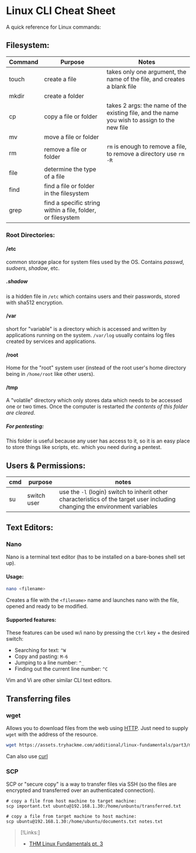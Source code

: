 
# Linux CLI Cheat Sheet
A quick reference for Linux commands:

## Filesystem:
| Command | Purpose |Notes|
|-|-|-|
|touch|create a file| takes only one argument, the name of the file, and creates a blank file|
|mkdir| create a folder|
|cp|copy a file or folder|takes 2 args: the name of the existing file, and the name you wish to assign to the new file|
|mv| move a file or folder|| takes 2 args like `cp`, can also be used to rename a file bc it ==modifies== the second file
|rm|remove a file or folder| `rm` is enough to remove a file, to remove a directory use `rm -R`
|file|determine the type of a file|
|find|find a file or folder in the filesystem|
|grep| find a specific string within a file, folder, or filesystem|

### Root Directories:
#### /etc
common storage place for system files used by the OS. Contains *passwd*, *sudoers*, *shadow*, etc.

##### .shadow
is a hidden file in `/etc` which contains users and their passwords, stored with sha512 encryption.

#### /var
short for "variable" is a directory which is accessed and written by applications running on the system. `/var/log` usually contains log files created by services and  applications. 

#### /root
Home for the "root" system user (instead of the root user's home directory being in `/home/root` like other users).

#### /tmp
A "volatile" directory which only stores data which needs to be accessed one or two times. Once the computer is restarted *the contents of this folder are cleared*.

##### For pentesting:
This folder is useful because any user has access to it, so it is an easy place to store things like scripts, etc. which you need during a pentest.

## Users & Permissions:
|cmd|purpose|notes|
|-|-|-|
|su|switch user| use the `-l` (login) switch to inherit other characteristics of the target user including changing the environment variables|

## Text Editors:
### Nano
Nano is a terminal text editor (has to be installed on a bare-bones shell set up).

#### Usage:
```bash
nano <filename>
```
Creates a file with the `<filename>` name and launches nano with the file, opened and ready to be modified.

#### Supported features:
These features can be used w/i nano by pressing the `Ctrl` key + the desired switch:
- Searching for text: `^W`
- Copy and pasting: `M-6`
- Jumping to a line number: `^_`
- Finding out the current line number: `^C`

Vim and Vi are other similar CLI text editors.

## Transferring files
### wget
Allows you to download files from the web using [HTTP](/networking/protocols/HTTP.md). Just need to supply `wget` with the address of the resource.
```bash
wget https://assets.tryhackme.com/additional/linux-fundamentals/part3/myfile.txt
```

Can also use [curl](curL.md)

### SCP
SCP or "secure copy" is a way to transfer files via SSH (so the files are encrypted and transferred over an authenticated connection).
```shell
# copy a file from host machine to target machine:
scp important.txt ubuntu@192.168.1.30:/home/unbuntu/transferred.txt

# copy a file from target machine to host machine:
scp ubuntu@192.168.1.30:/home/ubuntu/documents.txt notes.txt
```

> [!Links:]
> - [THM Linux Fundamentals pt. 3](https://tryhackme.com/room/linuxfundamentalspart3)

